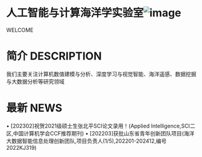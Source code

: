 # 人工智能与计算海洋学实验室![image](https://user-images.githubusercontent.com/126380997/221399819-639834ae-22e8-4b7c-a15e-5ba80024e5b5.png)
WELCOME

# 简介 DESCRIPTION
我们主要关注计算机数值建模与分析、深度学习与视觉智能、海洋遥感、数据挖掘与大数据分析等研究领域
# 最新 NEWS
• [202302]祝贺2021级硕士生张北平SCI论文录用！(Applied Intelligence,SCI二区,中国计算机学会CCF推荐期刊)
• [202203]获批山东省青年创新团队项目(海洋大数据智能信息处理创新团队,项目负责人(1/5),202201-202412,编号2022KJ319)

